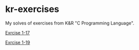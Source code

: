 # kr-exercises
My solves of exercises from K&amp;R "C Programming Language".

[Exrcise 1-17](/src/longer-than-80.c)

[Exrcise 1-19](/src/reverse.c)
